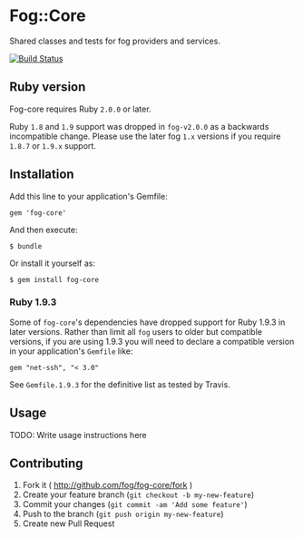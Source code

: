 # Fog::Core

Shared classes and tests for fog providers and services.

[![Build Status](https://travis-ci.org/fog/fog-core.svg?branch=master)](https://travis-ci.org/fog/fog-core)

## Ruby version

Fog-core requires Ruby `2.0.0` or later.

Ruby `1.8` and `1.9` support was dropped in `fog-v2.0.0` as a backwards incompatible
change. Please use the later fog `1.x` versions if you require `1.8.7` or `1.9.x` support.

## Installation

Add this line to your application's Gemfile:

    gem 'fog-core'

And then execute:

    $ bundle

Or install it yourself as:

    $ gem install fog-core

### Ruby 1.9.3

Some of `fog-core`'s dependencies have dropped support for Ruby 1.9.3 in later
versions. Rather than limit all `fog` users to older but compatible versions,
if you are using 1.9.3 you will need to declare a compatible version in your
application's `Gemfile` like:

    gem "net-ssh", "< 3.0"

See `Gemfile.1.9.3` for the definitive list as tested by Travis.

## Usage

TODO: Write usage instructions here

## Contributing

1. Fork it ( http://github.com/fog/fog-core/fork )
2. Create your feature branch (`git checkout -b my-new-feature`)
3. Commit your changes (`git commit -am 'Add some feature'`)
4. Push to the branch (`git push origin my-new-feature`)
5. Create new Pull Request
